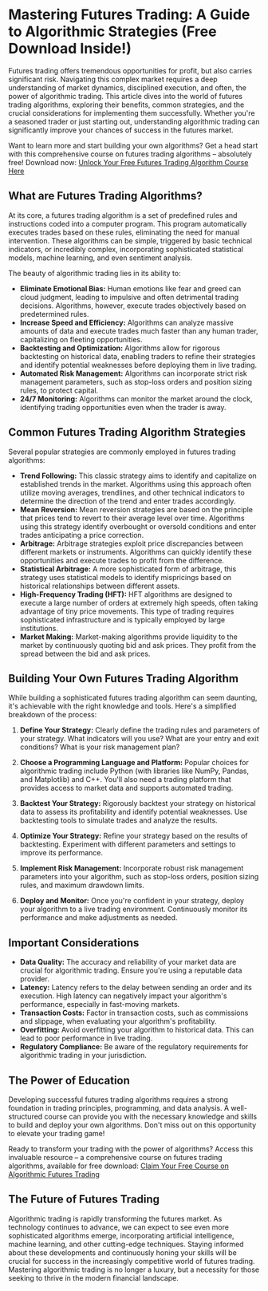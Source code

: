 # Mastering Futures Trading: A Guide to Algorithmic Strategies (Free Download Inside!)

Futures trading offers tremendous opportunities for profit, but also carries significant risk. Navigating this complex market requires a deep understanding of market dynamics, disciplined execution, and often, the power of algorithmic trading. This article dives into the world of futures trading algorithms, exploring their benefits, common strategies, and the crucial considerations for implementing them successfully. Whether you're a seasoned trader or just starting out, understanding algorithmic trading can significantly improve your chances of success in the futures market.

Want to learn more and start building your own algorithms? Get a head start with this comprehensive course on futures trading algorithms – absolutely free! Download now: [Unlock Your Free Futures Trading Algorithm Course Here](https://udemywork.com/futures-trading-algorithms)

## What are Futures Trading Algorithms?

At its core, a futures trading algorithm is a set of predefined rules and instructions coded into a computer program. This program automatically executes trades based on these rules, eliminating the need for manual intervention. These algorithms can be simple, triggered by basic technical indicators, or incredibly complex, incorporating sophisticated statistical models, machine learning, and even sentiment analysis.

The beauty of algorithmic trading lies in its ability to:

*   **Eliminate Emotional Bias:** Human emotions like fear and greed can cloud judgment, leading to impulsive and often detrimental trading decisions. Algorithms, however, execute trades objectively based on predetermined rules.
*   **Increase Speed and Efficiency:** Algorithms can analyze massive amounts of data and execute trades much faster than any human trader, capitalizing on fleeting opportunities.
*   **Backtesting and Optimization:** Algorithms allow for rigorous backtesting on historical data, enabling traders to refine their strategies and identify potential weaknesses before deploying them in live trading.
*   **Automated Risk Management:** Algorithms can incorporate strict risk management parameters, such as stop-loss orders and position sizing rules, to protect capital.
*   **24/7 Monitoring:** Algorithms can monitor the market around the clock, identifying trading opportunities even when the trader is away.

## Common Futures Trading Algorithm Strategies

Several popular strategies are commonly employed in futures trading algorithms:

*   **Trend Following:** This classic strategy aims to identify and capitalize on established trends in the market. Algorithms using this approach often utilize moving averages, trendlines, and other technical indicators to determine the direction of the trend and enter trades accordingly.
*   **Mean Reversion:** Mean reversion strategies are based on the principle that prices tend to revert to their average level over time. Algorithms using this strategy identify overbought or oversold conditions and enter trades anticipating a price correction.
*   **Arbitrage:** Arbitrage strategies exploit price discrepancies between different markets or instruments. Algorithms can quickly identify these opportunities and execute trades to profit from the difference.
*   **Statistical Arbitrage:** A more sophisticated form of arbitrage, this strategy uses statistical models to identify mispricings based on historical relationships between different assets.
*   **High-Frequency Trading (HFT):** HFT algorithms are designed to execute a large number of orders at extremely high speeds, often taking advantage of tiny price movements. This type of trading requires sophisticated infrastructure and is typically employed by large institutions.
*   **Market Making:** Market-making algorithms provide liquidity to the market by continuously quoting bid and ask prices. They profit from the spread between the bid and ask prices.

## Building Your Own Futures Trading Algorithm

While building a sophisticated futures trading algorithm can seem daunting, it's achievable with the right knowledge and tools. Here's a simplified breakdown of the process:

1.  **Define Your Strategy:** Clearly define the trading rules and parameters of your strategy. What indicators will you use? What are your entry and exit conditions? What is your risk management plan?

2.  **Choose a Programming Language and Platform:** Popular choices for algorithmic trading include Python (with libraries like NumPy, Pandas, and Matplotlib) and C++. You'll also need a trading platform that provides access to market data and supports automated trading.

3.  **Backtest Your Strategy:** Rigorously backtest your strategy on historical data to assess its profitability and identify potential weaknesses. Use backtesting tools to simulate trades and analyze the results.

4.  **Optimize Your Strategy:** Refine your strategy based on the results of backtesting. Experiment with different parameters and settings to improve its performance.

5.  **Implement Risk Management:** Incorporate robust risk management parameters into your algorithm, such as stop-loss orders, position sizing rules, and maximum drawdown limits.

6.  **Deploy and Monitor:** Once you're confident in your strategy, deploy your algorithm to a live trading environment. Continuously monitor its performance and make adjustments as needed.

## Important Considerations

*   **Data Quality:** The accuracy and reliability of your market data are crucial for algorithmic trading. Ensure you're using a reputable data provider.
*   **Latency:** Latency refers to the delay between sending an order and its execution. High latency can negatively impact your algorithm's performance, especially in fast-moving markets.
*   **Transaction Costs:** Factor in transaction costs, such as commissions and slippage, when evaluating your algorithm's profitability.
*   **Overfitting:** Avoid overfitting your algorithm to historical data. This can lead to poor performance in live trading.
*   **Regulatory Compliance:** Be aware of the regulatory requirements for algorithmic trading in your jurisdiction.

## The Power of Education

Developing successful futures trading algorithms requires a strong foundation in trading principles, programming, and data analysis. A well-structured course can provide you with the necessary knowledge and skills to build and deploy your own algorithms. Don't miss out on this opportunity to elevate your trading game!

Ready to transform your trading with the power of algorithms? Access this invaluable resource – a comprehensive course on futures trading algorithms, available for free download: [Claim Your Free Course on Algorithmic Futures Trading](https://udemywork.com/futures-trading-algorithms)

## The Future of Futures Trading

Algorithmic trading is rapidly transforming the futures market. As technology continues to advance, we can expect to see even more sophisticated algorithms emerge, incorporating artificial intelligence, machine learning, and other cutting-edge techniques. Staying informed about these developments and continuously honing your skills will be crucial for success in the increasingly competitive world of futures trading. Mastering algorithmic trading is no longer a luxury, but a necessity for those seeking to thrive in the modern financial landscape.

